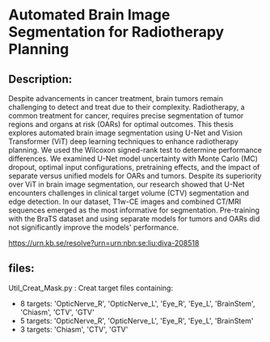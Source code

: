 # Automated Brain Image Segmentation for Radiotherapy Planning 

## Description:

Despite advancements in cancer treatment, brain tumors remain challenging to detect and treat due to their complexity. Radiotherapy, a common treatment for cancer, requires precise segmentation of tumor regions and organs at risk (OARs) for optimal outcomes. This thesis explores automated brain image segmentation using U-Net and Vision Transformer (ViT) deep learning techniques to enhance radiotherapy planning. We used the Wilcoxon signed-rank test to determine performance differences. We examined U-Net model uncertainty with Monte Carlo (MC) dropout, optimal input configurations, pretraining effects, and the impact of separate versus unified models for OARs and tumors. Despite its superiority over ViT in brain image segmentation, our research showed that U-Net encounters challenges in clinical target volume (CTV) segmentation and edge detection. In our dataset, T1w-CE images and combined CT/MRI sequences emerged as the most informative for segmentation. Pre-training with the BraTS dataset and using separate models for tumors and OARs did not significantly improve the models' performance.

https://urn.kb.se/resolve?urn=urn:nbn:se:liu:diva-208518

## files: 
Util_Creat_Mask.py : Creat target files containing:

- 8 targets: 'OpticNerve_R', 'OpticNerve_L', 'Eye_R', 'Eye_L', 'BrainStem', 'Chiasm', 'CTV', 'GTV' 
- 5 targets: 'OpticNerve_R', 'OpticNerve_L', 'Eye_R', 'Eye_L', 'BrainStem'
- 3 targets: 'Chiasm', 'CTV', 'GTV'



